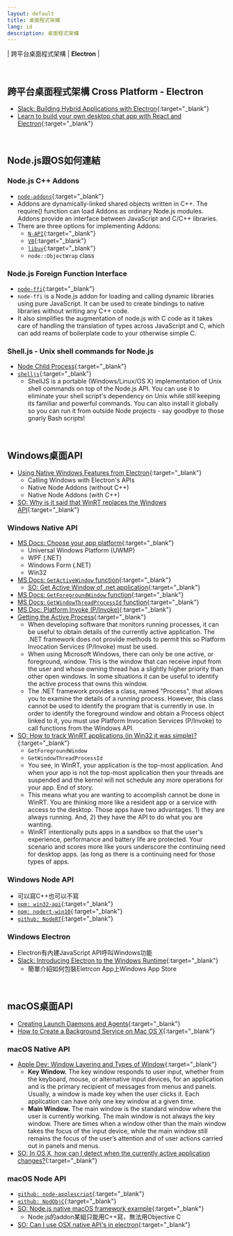 ```yaml
---
layout: default
title: 桌面程式架構
lang: id
description: 桌面程式架構
---
```


| 跨平台桌面程式架構 | **Electron** |

<br>

## 跨平台桌面程式架構 Cross Platform - Electron

* [Slack: Building Hybrid Applications with Electron](https://slack.engineering/building-hybrid-applications-with-electron-dc67686de5fb){:target="_blank"}
* [Learn to build your own desktop chat app with React and Electron](https://www.freecodecamp.org/news/build-a-desktop-chat-app-with-react-electron-and-chatkit-744d168e6f2f/){:target="_blank"}


<br>

## Node.js跟OS如何連結

### Node.js C++ Addons

* [`node-addons`](https://nodejs.org/api/addons.html){:target="_blank"}
* Addons are dynamically-linked shared objects written in C++. The require() function can load Addons as ordinary Node.js modules. Addons provide an interface between JavaScript and C/C++ libraries.
* There are three options for implementing Addons:
	* [`N-API`](https://nodejs.org/api/n-api.html){:target="_blank"}
	* [`V8`](https://v8docs.nodesource.com/){:target="_blank"}
	* [`libuv`](https://github.com/libuv/libuv){:target="_blank"}
	* `node::ObjectWrap` class


### Node.js Foreign Function Interface

* [`node-ffi`](https://www.npmjs.com/package/ffi){:target="_blank"}
* `node-ffi` is a Node.js addon for loading and calling dynamic libraries using pure JavaScript. It can be used to create bindings to native libraries without writing any C++ code.
* It also simplifies the augmentation of node.js with C code as it takes care of handling the translation of types across JavaScript and C, which can add reams of boilerplate code to your otherwise simple C. 

### Shell.js - Unix shell commands for Node.js

* [Node Child Process](https://nodejs.org/api/child_process.html){:target="_blank"}
* [`shelljs`](https://www.npmjs.com/package/shelljs){:target="_blank"}
	* ShellJS is a portable (Windows/Linux/OS X) implementation of Unix shell commands on top of the Node.js API. You can use it to eliminate your shell script's dependency on Unix while still keeping its familiar and powerful commands. You can also install it globally so you can run it from outside Node projects - say goodbye to those gnarly Bash scripts!

<br>

## Windows桌面API

* [Using Native Windows Features from Electron](https://felixrieseberg.com/using-native-windows-features-from-electron/){:target="_blank"}
	* Calling Windows with Electron's APIs
	* Native Node Addons (without C++)
	* Native Node Addons (with C++)
* [SO: Why is it said that WinRT replaces the  Windows API](https://stackoverflow.com/questions/31273757/why-is-it-said-that-winrt-replaces-the-windows-api){:target="_blank"}


### Windows Native API

* [MS Docs: Choose your app platform](https://docs.microsoft.com/en-us/windows/apps/desktop/choose-your-platform#uwp){:target="_blank"}
	* Universal Windows Platform (UWMP)
	* WPF (.NET)
	* Windows Form (.NET)
	* Win32
* [MS Docs: `GetActiveWindow` function](https://docs.microsoft.com/en-us/windows/win32/api/winuser/nf-winuser-getactivewindow){:target="_blank"}
	* [SO: Get Active Window of .net application](https://stackoverflow.com/questions/12019524/get-active-window-of-net-application){:target="_blank"}
* [MS Docs: `GetForegroundWindow` function](https://docs.microsoft.com/en-us/windows/win32/api/winuser/nf-winuser-getforegroundwindow){:target="_blank"}
* [MS Docs: `GetWindowThreadProcessId` function](https://docs.microsoft.com/en-us/windows/win32/api/winuser/nf-winuser-getwindowthreadprocessid){:target="_blank"}
* [MS Doc: Platform Invoke (P/Invoke)](https://docs.microsoft.com/en-us/dotnet/standard/native-interop/pinvoke){:target="_blank"}
* [Getting the Active Process](http://www.blackwasp.co.uk/GetActiveProcess.aspx){:target="_blank"}
	* When developing software that monitors running processes, it can be useful to obtain details of the currently active application. The .NET framework does not provide methods to permit this so Platform Invocation Services (P/Invoke) must be used.
	* When using Microsoft Windows, there can only be one active, or foreground, window. This is the window that can receive input from the user and whose owning thread has a slightly higher priority than other open windows. In some situations it can be useful to identify the active process that owns this window.
	* The .NET framework provides a class, named "Process", that allows you to examine the details of a running process. However, this class cannot be used to identify the program that is currently in use. In order to identify the foreground window and obtain a Process object linked to it, you must use Platform Invocation Services (P/Invoke) to call functions from the Windows API.
* [SO: How to track WinRT applications (in Win32 it was simple)?](https://stackoverflow.com/questions/13561975/how-to-track-winrt-applications-in-win32-it-was-simple){:target="_blank"}
	* `GetForegroundWindow`
	* `GetWindowThreadProcessId`
	* You see, in WinRT, your application is the top-most application. And when your app is not the top-most application then your threads are suspended and the kernel will not schedule any more operations for your app. End of story.
	* This means what you are wanting to accomplish cannot be done in WinRT. You are thinking more like a resident app or a service with access to the desktop. Those apps have two advantages. 1) they are always running. And, 2) they have the API to do what you are wanting.
	* WinRT intentionally puts apps in a sandbox so that the user's experience, performance and battery life are protected. Your scenario and scores more like yours underscore the continuing need for desktop apps. (as long as there is a continuing need for those types of apps. 



### Windows Node API

* 可以寫C++也可以不寫
* [`npm: win32-api`](https://www.npmjs.com/package/win32-api){:target="_blank"}
* [`npm: nodert-win10`](https://www.npmjs.com/~nodert-win10){:target="_blank"}
* [`github: NodeRT`](https://github.com/NodeRT/NodeRT){:target="_blank"}


### Windows Electron

* Electron有內建JavaScript API呼叫Windows功能
* [Slack: Introducing Electron to the Windows Runtime](https://slack.engineering/introducing-electron-to-the-windows-runtime-4fa789b93d90){:target="_blank"}
	* 簡單介紹如何包裝Eletrcon App上Windows App Store


<br>

## macOS桌面API

* [Creating Launch Daemons and Agents](https://developer.apple.com/library/archive/documentation/MacOSX/Conceptual/BPSystemStartup/Chapters/CreatingLaunchdJobs.html){:target="_blank"}
* [How to Create a Background Service on Mac OS X](https://www.codepool.biz/how-to-create-a-background-service-on-mac-os-x.html){:target="_blank"}


### macOS Native API

* [Apple Dev: Window Layering and Types of Window](https://developer.apple.com/library/archive/documentation/Cocoa/Conceptual/WinPanel/Concepts/ChangingMainKeyWindow.html){:target="_blank"}
	* **Key Window.** The key window responds to user input, whether from the keyboard, mouse, or alternative input devices, for an application and is the primary recipient of messages from menus and panels. Usually, a window is made key when the user clicks it. Each application can have only one key window at a given time.
	* **Main Window.** The main window is the standard window where the user is currently working. The main window is not always the key window. There are times when a window other than the main window takes the focus of the input device, while the main window still remains the focus of the user’s attention and of user actions carried out in panels and menus.
* [SO: In OS X, how can I detect when the currently active application changes?](https://stackoverflow.com/questions/9204243/in-os-x-how-can-i-detect-when-the-currently-active-application-changes){:target="_blank"}


### macOS Node API

* [`github: node-applescript`](https://github.com/TooTallNate/node-applescript){:target="_blank"}
* [`github: NodObjC`](https://github.com/TooTallNate/NodObjC){:target="_blank"}
* [SO: Node.js native macOS framework example](https://stackoverflow.com/questions/45822915/node-js-native-macos-framework-example){:target="_blank"}
	* Node.js的addon某組只能用C++寫，無法用Objective C
* [SO: Can I use OSX native API's in electron](https://stackoverflow.com/questions/34670514/can-i-use-osx-native-apis-in-electron){:target="_blank"}